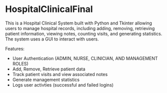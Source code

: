 # HospitalClinicalFinal

This is a Hospital Clinical System built with Python and Tkinter allowing users to manage hospital records, including adding, removing, retrieving patient information, viewing notes, counting visits, and generating statistics. The system uses a GUI to interact with users. 

Features:
- User Authentication (ADMIN, NURSE, CLINICIAN, AND MANAGEMENT ROLES)
- Add, Remove, Retrieve patient data
- Track patient visits and view associated notes
- Generate management statistics
- Logs user activties (successful and failed logins) 
